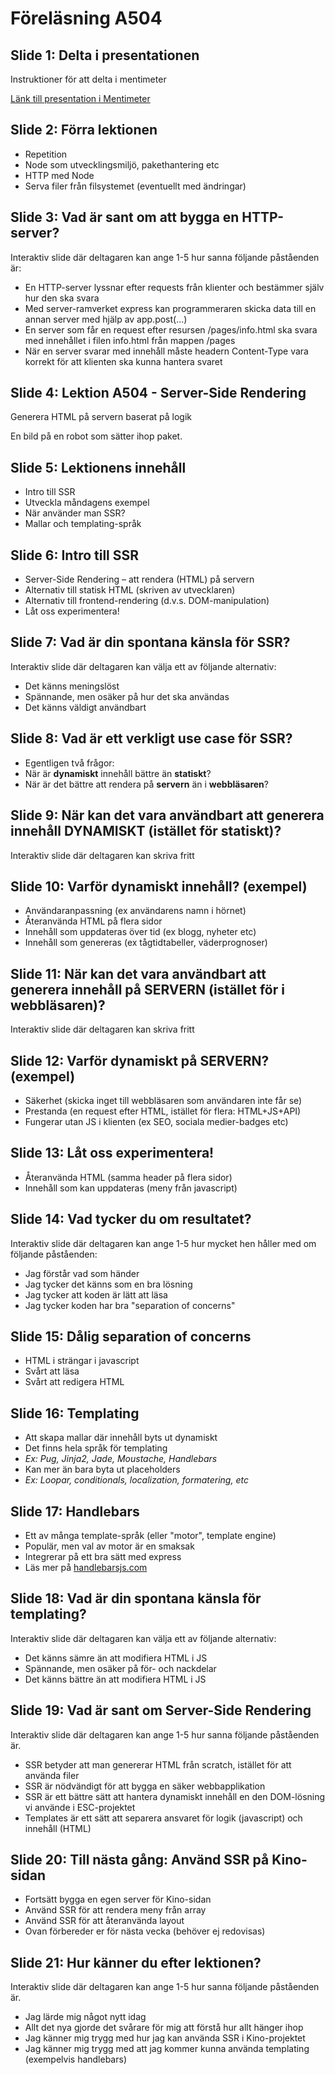 # Föreläsning A504

## Slide 1: Delta i presentationen
Instruktioner för att delta i mentimeter

[Länk till presentation i Mentimeter](https://www.menti.com/alsxq66es6o6)

## Slide 2: Förra lektionen
* Repetition
* Node som utvecklingsmiljö, pakethantering etc
* HTTP med Node
* Serva filer från filsystemet (eventuellt med ändringar)

## Slide 3: Vad är sant om att bygga en HTTP-server?
Interaktiv slide där deltagaren kan ange 1-5 hur sanna följande påståenden är:

* En HTTP-server lyssnar efter requests från klienter och bestämmer själv hur den ska svara
* Med server-ramverket express kan programmeraren skicka data till en annan server med hjälp av app.post(…)
* En server som får en request efter resursen /pages/info.html ska svara med innehållet i filen info.html från mappen /pages
* När en server svarar med innehåll måste headern Content-Type vara korrekt för att klienten ska kunna hantera svaret

## Slide 4: Lektion A504 - Server-Side Rendering
Generera HTML på servern baserat på logik

En bild på en robot som sätter ihop paket.

## Slide 5: Lektionens innehåll
* Intro till SSR
* Utveckla måndagens exempel
* När använder man SSR?
* Mallar och templating-språk

## Slide 6: Intro till SSR
* Server-Side Rendering – att rendera (HTML) på servern
* Alternativ till statisk HTML (skriven av utvecklaren)
* Alternativ till frontend-rendering (d.v.s. DOM-manipulation)
* Låt oss experimentera!

## Slide 7: Vad är din spontana känsla för SSR?
Interaktiv slide där deltagaren kan välja ett av följande alternativ:

* Det känns meningslöst
* Spännande, men osäker på hur det ska användas
* Det känns väldigt användbart

## Slide 8: Vad är ett verkligt use case för SSR?
* Egentligen två frågor:
* När är **dynamiskt** innehåll bättre än **statiskt**?
* När är det bättre att rendera på **servern** än i **webbläsaren**?

## Slide 9: När kan det vara användbart att generera innehåll DYNAMISKT (istället för statiskt)?
Interaktiv slide där deltagaren kan skriva fritt

## Slide 10: Varför dynamiskt innehåll? (exempel)
* Användaranpassning (ex användarens namn i hörnet)
* Återanvända HTML på flera sidor
* Innehåll som uppdateras över tid (ex blogg, nyheter etc)
* Innehåll som genereras (ex tågtidtabeller, väderprognoser)

## Slide 11: När kan det vara användbart att generera innehåll på SERVERN (istället för i webbläsaren)?
Interaktiv slide där deltagaren kan skriva fritt

## Slide 12: Varför dynamiskt på SERVERN? (exempel)
* Säkerhet (skicka inget till webbläsaren som användaren inte får se)
* Prestanda (en request efter HTML, istället för flera: HTML+JS+API)
* Fungerar utan JS i klienten (ex SEO, sociala medier-badges etc)

## Slide 13: Låt oss experimentera!
* Återanvända HTML (samma header på flera sidor)
* Innehåll som kan uppdateras (meny från javascript)

## Slide 14: Vad tycker du om resultatet?
Interaktiv slide där deltagaren kan ange 1-5 hur mycket hen håller med om följande påståenden:

* Jag förstår vad som händer
* Jag tycker det känns som en bra lösning
* Jag tycker att koden är lätt att läsa
* Jag tycker koden har bra "separation of concerns"

## Slide 15: Dålig separation of concerns
* HTML i strängar i javascript
* Svårt att läsa
* Svårt att redigera HTML

## Slide 16: Templating
* Att skapa mallar där innehåll byts ut dynamiskt
* Det finns hela språk för templating
* *Ex: Pug, Jinja2, Jade, Moustache, Handlebars*
* Kan mer än bara byta ut placeholders
* *Ex: Loopar, conditionals, localization, formatering, etc*

## Slide 17: Handlebars
* Ett av många template-språk (eller "motor", template engine)
* Populär, men val av motor är en smaksak
* Integrerar på ett bra sätt med express
* Läs mer på [handlebarsjs.com](https://handlebarsjs.com)

## Slide 18: Vad är din spontana känsla för templating?
Interaktiv slide där deltagaren kan välja ett av följande alternativ:

* Det känns sämre än att modifiera HTML i JS
* Spännande, men osäker på för- och nackdelar
* Det känns bättre än att modifiera HTML i JS

## Slide 19: Vad är sant om Server-Side Rendering
Interaktiv slide där deltagaren kan ange 1-5 hur sanna följande påståenden är.

* SSR betyder att man genererar HTML från scratch, istället för att använda filer
* SSR är nödvändigt för att bygga en säker webbapplikation
* SSR är ett bättre sätt att hantera dynamiskt innehåll en den DOM-lösning vi använde i ESC-projektet
* Templates är ett sätt att separera ansvaret för logik (javascript) och innehåll (HTML)

## Slide 20: Till nästa gång: Använd SSR på Kino-sidan
* Fortsätt bygga en egen server för Kino-sidan
* Använd SSR för att rendera meny från array
* Använd SSR för att återanvända layout
* Ovan förbereder er för nästa vecka (behöver ej redovisas)

## Slide 21: Hur känner du efter lektionen?
Interaktiv slide där deltagaren kan ange 1-5 hur sanna följande påståenden är.

* Jag lärde mig något nytt idag
* Allt det nya gjorde det svårare för mig att förstå hur allt hänger ihop
* Jag känner mig trygg med hur jag kan använda SSR i Kino-projektet
* Jag känner mig trygg med att jag kommer kunna använda templating (exempelvis handlebars)